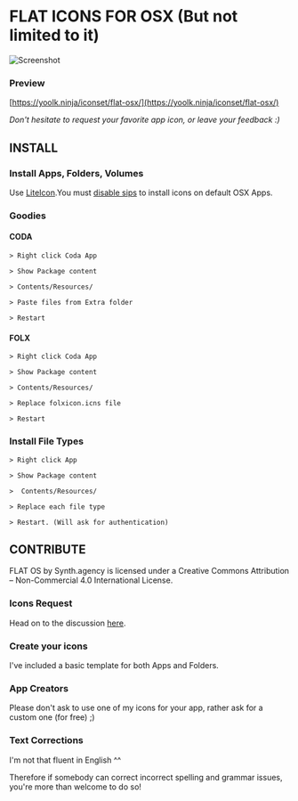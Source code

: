 # FLAT ICONS FOR OSX (But not limited to it)

![Screenshot](https://yoolk.ninja/wp-content/uploads/2015/08/drslash-flat-icons.png)

### Preview
[https://yoolk.ninja/iconset/flat-osx/](https://yoolk.ninja/iconset/flat-osx/)

*Don't hesitate to request your favorite app icon, or leave your feedback :)*

## INSTALL

### Install Apps, Folders, Volumes
Use [LiteIcon](http://freemacsoft.net/liteicon/).You must [disable sips](http://freemacsoft.net/liteicon/sip.html) to install icons on default OSX Apps.

### Goodies
#### CODA
`> Right click Coda App`

`> Show Package content`

`> Contents/Resources/`

`> Paste files from Extra folder` 

`> Restart`

#### FOLX
`> Right click Coda App`

`> Show Package content`

`> Contents/Resources/`

`> Replace folxicon.icns file`

`> Restart`

### Install File Types
`> Right click App`

`> Show Package content`

`>  Contents/Resources/`

`> Replace each file type`

`> Restart. (Will ask for authentication)`

## CONTRIBUTE
FLAT OS by Synth.agency is licensed under a Creative Commons Attribution – Non-Commercial 4.0 International License.

### Icons Request
Head on to the discussion [here](https://github.com/lucky-yoolk/icons-flat-osx/discussions).

### Create your icons
I've included a basic template for both Apps and Folders.

### App Creators
Please don't ask to use one of my icons for your app, rather ask for a custom one (for free) ;)

### Text Corrections
I'm not that fluent in English ^^

Therefore if somebody can correct incorrect spelling and grammar issues, you're more than welcome to do so!
